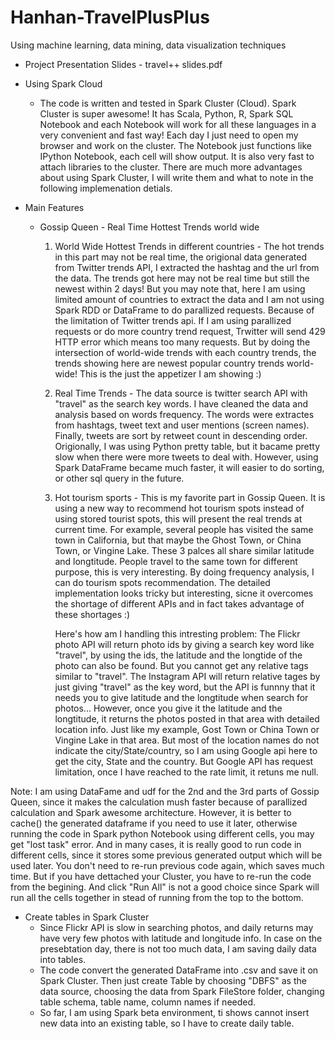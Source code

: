 # Hanhan-TravelPlusPlus
Using machine learning, data mining, data visualization techniques

* Project Presentation Slides - travel++ slides.pdf

* Using Spark Cloud
  * The code is written and tested in Spark Cluster (Cloud). Spark Cluster is super awesome! It has Scala, Python, R, Spark SQL Notebook and each Notebook will work for all these languages in a very convenient and fast way! Each day I just need to open my browser and work on the cluster. The Notebook just functions like IPython Notebook, each cell will show output. It is also very fast to attach libraries to the cluster. There are much more advantages about using Spark Cluster, I will write them and what to note in the following implemenation detials.

* Main Features
  * Gossip Queen - Real Time Hottest Trends world wide
    1. World Wide Hottest Trends in different countries - The hot trends in this part may not be real time, the origional data generated from Twitter trends API, I extracted the hashtag and the url from the data. The trends got here may not be real time but still the newest within 2 days! But you may note that, here I am using limited amount of countries to extract the data and I am not using Spark RDD or DataFrame to do parallized requests. Because of the limitation of Twitter trends api. If I am using parallized requests or do more country trend request, Trwitter will send 429 HTTP error which means too many requests. But by doing the intersection of world-wide trends with each country trends, the trends showing here are newest popular country trends world-wide! This is the just the appetizer I am showing :)
    
    2. Real Time Trends - The data source is twitter search API with "travel" as the search key words. I have cleaned the data and analysis based on words frequency. The words were extractes from hashtags, tweet text and user mentions (screen names). Finally, tweets are sort by retweet count in descending order. Origionally, I was using Python pretty table, but it bacame pretty slow when there were more tweets to deal with. However, using Spark DataFrame became much faster, it will easier to do sorting, or other sql query in the future.
    3. Hot tourism sports - This is my favorite part in Gossip Queen. It is using a new way to recommend hot tourism spots instead of using stored tourist spots, this will present the real trends at current time. For example, several people has visited the same town in California, but that maybe the Ghost Town, or China Town, or Vingine Lake. These 3 palces all share similar latitude and longtitude. People travel to the same town for different purpose, this is very interesting. By doing frequency analysis, I can do tourism spots recommendation. The detailed implementation looks tricky but interesting, sicne it overcomes the shortage of different APIs and in fact takes advantage of these shortages :)

       Here's how am I handling this intresting problem: The Flickr photo API will return photo ids by giving a search key word like "travel", by using the ids, the latitude and the longtide of the photo can also be found. But you cannot get any relative tags similar to "travel". The Instagram API will return relative tages by just giving "travel" as the key word, but the API is funnny that it needs you to give latitude and the longtitude when search for photos... However, once you give it the latitude and the longtitude, it returns the photos posted in that area with detailed location info. Just like my example, Gost Town or China Town or Vingine Lake in that area. But most of the location names do not indicate the city/State/country, so I am using Google api here to get the city, State and the country. But Google API has request limitation, once I have reached to the rate limit, it retuns me null.

Note: I am using DataFame and udf for the 2nd and the 3rd parts of Gossip Queen, since it makes the calculation mush faster because of parallized calculation and Spark awesome architecture. However, it is better to cache() the generated dataframe if you need to use it later, otherwise running the code in Spark python Notebook using different cells, you may get "lost task" error.
And in many cases, it is really good to run code in different cells, since it stores some previous generated output which will be used later. You don't need to re-run previous code again, which saves much time. But if you have dettached your Cluster, you have to re-run the code from the begining. And click "Run All" is not a good choice since Spark will run all the cells together in stead of running from the top to the bottom.


* Create tables in Spark Cluster
  * Since Flickr API is slow in searching photos, and daily returns may have very few photos with latitude and longitude info. In case on the presebtation day, there is not too much data, I am saving daily data into tables.
  * The code convert the generated DataFrame into .csv and save it on Spark Cluster. Then just create Table by choosing "DBFS" as the data source, choosing the data from Spark FileStore folder, changing table schema, table name, column names if needed.
  * So far, I am using Spark beta environment, ti shows cannot insert new data into an existing table, so I have to create daily table.
